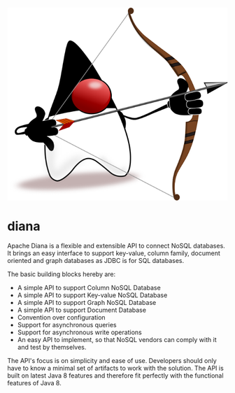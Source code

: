 ![Diana Project](https://github.com/JNOSQL/diana-site/blob/master/images/duke-diana.png)

# diana


Apache Diana is a flexible and extensible API to connect NoSQL databases. It brings an easy interface to support key-value, column family, document oriented and graph databases as JDBC is for SQL databases.

The basic building blocks hereby are:

* A simple API to support Column NoSQL Database
* A simple API to support Key-value NoSQL Database
* A simple API to support Graph NoSQL Database
* A simple API to support Document Database
* Convention over configuration
* Support for asynchronous queries
* Support for asynchronous write operations
* An easy API to implement, so that NoSQL vendors can comply with it  and test by themselves.

The API's focus is on simplicity and ease of use. Developers should only have to know a minimal set of artifacts to work with the solution. The API is built on latest Java 8 features and therefore fit perfectly with the functional features of Java 8. 
